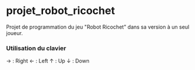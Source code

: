 # projet_robot_ricochet
Projet de programmation du jeu "Robot Ricochet" dans sa version à un seul joueur.

### Utilisation du clavier

-> : Right
<- : Left
↑ : Up
↓ : Down
